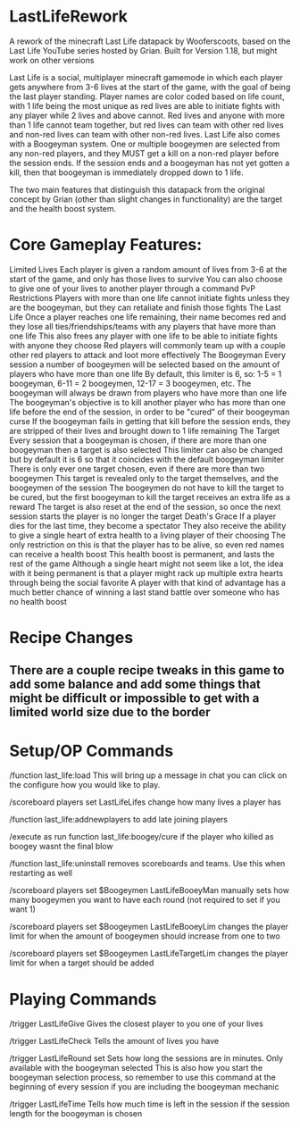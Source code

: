 # LastLifeRework
A rework of the minecraft Last Life datapack by Wooferscoots, based on the Last Life YouTube series hosted by Grian.
Built for Version 1.18, but might work on other versions

Last Life is a social, multiplayer minecraft gamemode in which each player gets anywhere from 3-6 lives at the start of the game, with the goal of being the last player standing.
Player names are color coded based on life count, with 1 life being the most unique as red lives are able to initiate fights with any player while 2 lives and above cannot.
Red lives and anyone with more than 1 life cannot team together, but red lives can team with other red lives and non-red lives can team with other non-red lives.
Last Life also comes with a Boogeyman system. One or multiple boogeymen are selected from any non-red players, and they MUST get a kill on a non-red player before the session ends.
If the session ends and a boogeyman has not yet gotten a kill, then that boogeyman is immediately dropped down to 1 life.

The two main features that distinguish this datapack from the original concept by Grian (other than slight changes in functionality) are the target and the health boost system.

# Core Gameplay Features:
Limited Lives
  Each player is given a random amount of lives from 3-6 at the start of the game, and only has those lives to survive
  You can also choose to give one of your lives to another player through a command
PvP Restrictions
  Players with more than one life cannot initiate fights unless they are the boogeyman, but they can retaliate and finish those fights
The Last Life
  Once a player reaches one life remaining, their name becomes red and they lose all ties/friendships/teams with any players that have more than one life
  This also frees any player with one life to be able to initiate fights with anyone they choose
  Red players will commonly team up with a couple other red players to attack and loot more effectively
The Boogeyman
  Every session a number of boogeymen will be selected based on the amount of players who have more than one life
    By default, this limiter is 6, so: 1-5 = 1 boogeyman, 6-11 = 2 boogeymen, 12-17 = 3 boogeymen, etc.
  The boogeyman will always be drawn from players who have more than one life
  The boogeyman's objective is to kill another player who has more than one life before the end of the session, in order to be "cured" of their boogeyman curse
  If the boogeyman fails in getting that kill before the session ends, they are stripped of their lives and brought down to 1 life remaining
The Target
  Every session that a boogeyman is chosen, if there are more than one boogeyman then a target is also selected
    This limiter can also be changed but by default it is 6 so that it coincides with the default boogeyman limiter
    There is only ever one target chosen, even if there are more than two boogeymen
  This target is revealed only to the target themselves, and the boogeymen of the session
  The boogeymen do not have to kill the target to be cured, but the first boogeyman to kill the target receives an extra life as a reward
  The target is also reset at the end of the session, so once the next session starts the player is no longer the target
Death's Grace
  If a player dies for the last time, they become a spectator
  They also receive the ability to give a single heart of extra health to a living player of their choosing
    The only restriction on this is that the player has to be alive, so even red names can receive a health boost
  This health boost is permanent, and lasts the rest of the game
    Although a single heart might not seem like a lot, the idea with it being permanent is that a player might rack up multiple extra hearts through being the social favorite
    A player with that kind of advantage has a much better chance of winning a last stand battle over someone who has no health boost

# Recipe Changes
There are a couple recipe tweaks in this game to add some balance and add some things that might be difficult or impossible to get with a limited world size due to the border
- 

# Setup/OP Commands
/function last_life:load
This will bring up a message in chat you can click on the configure how you would like to play.

/scoreboard players set <user> LastLifeLifes <amount>
change how many lives a player has

/function last_life:addnewplayers
to add late joining players

/execute as <user> run function last_life:boogey/cure
if the player who killed as boogey wasnt the final blow

/function last_life:uninstall
removes scoreboards and teams. Use this when restarting as well

/scoreboard players set $Boogeymen LastLifeBooeyMan <amount>
manually sets how many boogeymen you want to have each round (not required to set if you want 1)

/scoreboard players set $Boogeymen LastLifeBooeyLim <amount>
changes the player limit for when the amount of boogeymen should increase from one to two
  
/scoreboard players set $Boogeymen LastLifeTargetLim <amount>
changes the player limit for when a target should be added
  
# Playing Commands
/trigger LastLifeGive
Gives the closest player to you one of your lives

/trigger LastLifeCheck
Tells the amount of lives you have

/trigger LastLifeRound set <amount>
Sets how long the sessions are in minutes. Only available with the boogeyman selected
This is also how you start the boogeyman selection process, so remember to use this command at the beginning of every session if you are including the boogeyman mechanic

/trigger LastLifeTime
Tells how much time is left in the session if the session length for the boogeyman is chosen
